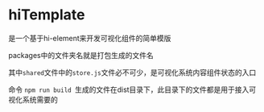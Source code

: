 # hiTemplate
是一个基于hi-element来开发可视化组件的简单模版

packages中的文件夹名就是打包生成的文件名

其中`shared`文件中的`store.js`文件必不可少，是可视化系统内容组件状态的入口

命令 `npm run build `生成的文件在dist目录下，此目录下的文件都是用于接入可视化系统需要的

